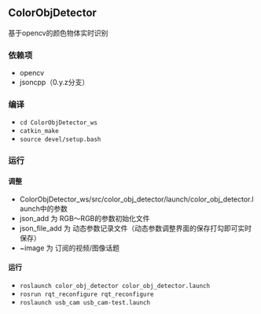 ## ColorObjDetector
 基于opencv的颜色物体实时识别

### 依赖项
- opencv
- jsoncpp（0.y.z分支）

### 编译
- `cd ColorObjDetector_ws`
- `catkin_make`
- `source devel/setup.bash `
### 运行
#### 调整 
- ColorObjDetector_ws/src/color_obj_detector/launch/color_obj_detector.launch中的参数
- json_add 为 RGB～RGB的参数初始化文件
- json_file_add 为 动态参数记录文件（动态参数调整界面的保存打勾即可实时保存）
- ~image 为 订阅的视频/图像话题
#### 运行
- `roslaunch color_obj_detector color_obj_detector.launch`
- `rosrun rqt_reconfigure rqt_reconfigure `
- `roslaunch usb_cam usb_cam-test.launch `